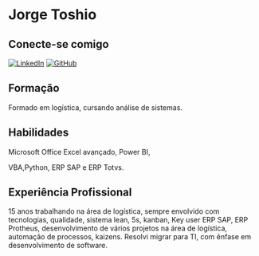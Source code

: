 # Jorge Toshio

## Conecte-se comigo
[![LinkedIn](https://img.shields.io/badge/LinkedIn-0077B5?style=for-the-badge&logo=linkedin&logoColor=white)](https://www.linkedin.com/in/jtukaizen/)
[![GitHub](https://img.shields.io/badge/GitHub-100000?style=for-the-badge&logo=github&logoColor=white)](https://github.com/JorgeToshio)

## Formação

Formado em logística, cursando análise de sistemas. 

## Habilidades

Microsoft Office Excel avançado, Power BI,

VBA,Python, ERP SAP e ERP Totvs.

## Experiência Profissional

15 anos trabalhando na área de logística, sempre envolvido com tecnologias, qualidade, sistema lean, 5s, kanban, Key user ERP SAP, ERP Protheus, desenvolvimento de vários projetos na área de logística, automação de processos, kaizens.
Resolvi migrar para TI, com ênfase em desenvolvimento de software.